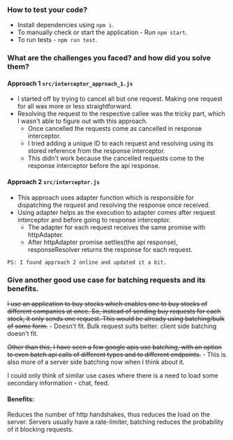 ### How to test your code?
- Install dependencies using `npm i`.
- To manually check or start the application - Run `npm start`.
- To run tests - `npm run test`.

### What are the challenges you faced? and how did you solve them?
#### Approach 1 `src/interceptor_approach_1.js`
- I started off by trying to cancel all but one request. Making one request for all was more or less straightforward.
- Resolving the request to the respective callee was the tricky part, which I wasn't able to figure out with this approach. 
    - Once cancelled the requests come as cancelled in response interceptor.
    - I tried adding a unique ID to each request and resolving using its stored reference from the response interceptor.
    - This didn't work because the cancelled requests come to the response interceptor before the api response.

#### Approach 2 `src/interceptor.js`
- This approach uses adapter function which is responsible for dispatching the request and resolving the response once received.
- Using adapter helps as the execution to adapter comes after request interceptor and before going to response interceptor.
    - The adapter for each request receives the same promise with httpAdapter.
    - After httpAdapter promise settles(the api response), responseResolver returns the response for each request.
    
`PS: I found approach 2 online and updated it a bit.`
    
### Give another good use case for batching requests and its benefits.
~~I use an application to buy stocks which enables one to buy stocks of different companies at once. 
So, instead of sending buy requests for each stock, it only sends one request. 
This would be already using batching/bulk of some form.~~ - Doesn't fit. Bulk request suits better. client side batching doesn't fit.

~~Other than this, I have seen a few google apis use batching, with an option to even batch api calls of different types and to different endpoints.~~ - This is also more of a server side batching now when I think about it.

I could only think of similar use cases where there is a need to load some secondary information - chat, feed. 

#### Benefits:
Reduces the number of http handshakes, thus reduces the load on the server. Servers usually have a rate-limiter, batching reduces the probability of it blocking requests.
